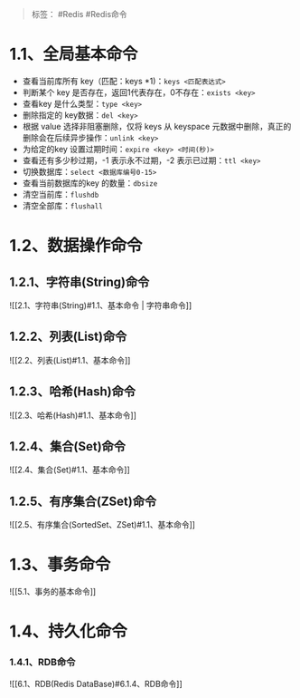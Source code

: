 > 标签： #Redis #Redis命令

# 1.1、全局基本命令

- 查看当前库所有 key（匹配：keys *1)：`keys <匹配表达式>`
-   判断某个 key 是否存在，返回1代表存在，0不存在：`exists <key>`
-   查看key 是什么类型：`type <key>`
-   删除指定的 key数据：`del <key>`
-   根据 value 选择非阻塞删除，仅将 keys 从 keyspace 元数据中删除，真正的删除会在后续异步操作：`unlink <key>`
-   为给定的key 设置过期时间：`expire <key> <时间(秒)>`
-   查看还有多少秒过期，-1 表示永不过期，-2 表示已过期：`ttl <key>`
-   切换数据库：`select <数据库编号0-15>`
-   查看当前数据库的key 的数量：`dbsize`
-   清空当前库：`flushdb`
-   清空全部库：`flushall`

# 1.2、数据操作命令

## 1.2.1、字符串(String)命令

![[2.1、字符串(String)#1.1、基本命令 | 字符串命令]]

## 1.2.2、列表(List)命令

![[2.2、列表(List)#1.1、基本命令]]

## 1.2.3、哈希(Hash)命令

![[2.3、哈希(Hash)#1.1、基本命令]]

## 1.2.4、集合(Set)命令

![[2.4、集合(Set)#1.1、基本命令]]

## 1.2.5、有序集合(ZSet)命令

![[2.5、有序集合(SortedSet、ZSet)#1.1、基本命令]]

# 1.3、事务命令

![[5.1、事务的基本命令]]

# 1.4、持久化命令

### 1.4.1、RDB命令

![[6.1、RDB(Redis DataBase)#6.1.4、RDB命令]]